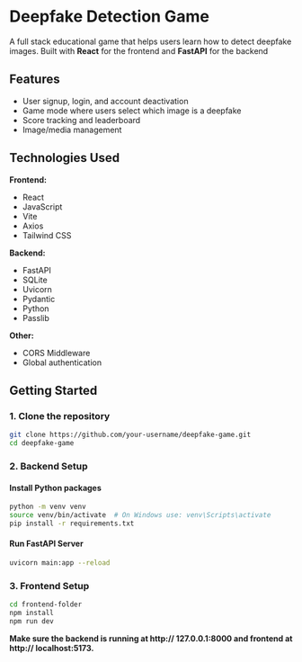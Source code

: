 # Deepfake Detection Game

A full stack educational game that helps users learn how to detect deepfake images. Built with **React** for the frontend and **FastAPI** for the backend

## Features

- User signup, login, and account deactivation
- Game mode where users select which image is a deepfake
- Score tracking and leaderboard
- Image/media management

## Technologies Used

**Frontend:**
- React
- JavaScript
- Vite
- Axios
- Tailwind CSS

**Backend:**
- FastAPI
- SQLite
- Uvicorn
- Pydantic
- Python
- Passlib

**Other:**
- CORS Middleware
- Global authentication

## Getting Started

### 1. Clone the repository
```bash
git clone https://github.com/your-username/deepfake-game.git
cd deepfake-game 
```

### 2. Backend Setup
#### Install Python packages

```bash
python -m venv venv
source venv/bin/activate  # On Windows use: venv\Scripts\activate
pip install -r requirements.txt
```

#### Run FastAPI Server
```bash
uvicorn main:app --reload
```

### 3. Frontend Setup
```bash
cd frontend-folder
npm install
npm run dev
```
**Make sure the backend is running at http:// 127.0.0.1:8000 and frontend at http:// localhost:5173.**
